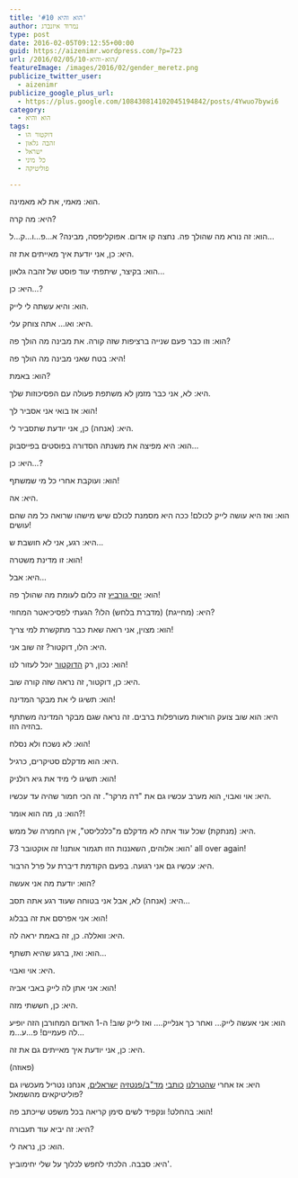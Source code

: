 ```yaml
---
title: 'הוא והיא #10'
author: נמרוד איזנברג
type: post
date: 2016-02-05T09:12:55+00:00
guid: https://aizenimr.wordpress.com/?p=723
url: /2016/02/05/הוא-והיא-10/
featureImage: /images/2016/02/gender_meretz.png
publicize_twitter_user:
  - aizenimr
publicize_google_plus_url:
  - https://plus.google.com/108430814102045194842/posts/4Ywuo7bywi6
category:
  - הוא והיא
tags:
  - דוקטור הו
  - זהבה גלאון
  - ישראל
  - כל מיני
  - פוליטיקה

---
```

<span lang="he-IL">הוא</span><span lang="en-US">: </span><span lang="he-IL">מאמי</span><span lang="en-US">, </span><span lang="he-IL">את לא מאמינה</span><span lang="en-US">.</span>

<span lang="he-IL">היא</span><span lang="en-US">: </span><span lang="he-IL">מה קרה</span><span lang="en-US">?</span>

<span lang="he-IL">הוא</span><span lang="en-US">: </span><span lang="he-IL">זה נורא מה שהולך פה</span><span lang="en-US">. </span><span lang="he-IL">נחצה קו אדום</span><span lang="en-US">. </span><span lang="he-IL">אפוקליפסה</span><span lang="en-US">, </span><span lang="he-IL">מבינה</span><span lang="en-US">? </span><span lang="he-IL">א</span><span lang="en-US">...</span><span lang="he-IL">פ</span><span lang="en-US">...</span><span lang="he-IL">ו</span><span lang="en-US">...</span><span lang="he-IL">ק</span><span lang="en-US">...</span><span lang="he-IL">ל</span><span lang="en-US">...</span>

<span lang="he-IL">היא</span><span lang="en-US">: </span><span lang="he-IL">כן</span><span lang="en-US">, </span><span lang="he-IL">אני יודעת איך מאייתים את זה</span><span lang="en-US">.</span>

<span lang="he-IL">הוא</span><span lang="en-US">: </span><span lang="he-IL">בקיצר</span><span lang="en-US">, </span><span lang="he-IL">שיתפתי עוד פוסט של זהבה גלאון</span><span lang="en-US">...</span>

<span lang="he-IL">היא</span><span lang="en-US">: </span><span lang="he-IL">כן…</span><span lang="en-US">?</span>

<span lang="he-IL">הוא</span><span lang="en-US">: </span><span lang="he-IL">והיא עשתה לי לייק</span><span lang="en-US">.</span>

<span lang="he-IL">היא</span><span lang="en-US">: </span><span lang="he-IL">ואו… אתה צוחק עלי</span><span lang="en-US">.</span>

<span lang="he-IL">הוא</span><span lang="en-US">: </span><span lang="he-IL">וזו כבר פעם שנייה ברציפות שזה קורה</span><span lang="en-US">. </span><span lang="he-IL">את מבינה מה הולך פה</span><span lang="en-US">?</span>

<span lang="he-IL">היא</span><span lang="en-US">: </span><span lang="he-IL">בטח שאני מבינה מה הולך פה</span><span lang="en-US">!</span>

<span lang="he-IL">הוא</span><span lang="en-US">: </span><span lang="he-IL">באמת</span><span lang="en-US">?</span>

<span lang="he-IL">היא</span><span lang="en-US">: </span><span lang="he-IL">לא</span><span lang="en-US">, </span><span lang="he-IL">אני כבר מזמן לא משתפת פעולה עם הפסיכוזות שלך</span><span lang="en-US">.</span>

<span lang="he-IL">הוא</span><span lang="en-US">: </span><span lang="he-IL">אז בואי אני אסביר לך</span><span lang="en-US">!</span>

<span lang="he-IL">היא</span><span lang="en-US">: (</span><span lang="he-IL">אנחה</span><span lang="en-US">) </span><span lang="he-IL">כן</span><span lang="en-US">, </span><span lang="he-IL">אני יודעת שתסביר לי</span><span lang="en-US">.</span>

<span lang="he-IL">הוא</span><span lang="en-US">: </span><span lang="he-IL">היא מפיצה את משנתה הסדורה בפוסטים בפייסבוק…</span>

<span lang="he-IL">היא</span><span lang="en-US">: </span><span lang="he-IL">כן…</span><span lang="en-US">?</span>

<span lang="he-IL">הוא</span><span lang="en-US">: </span><span lang="he-IL">ועוקבת אחרי כל מי שמשתף</span><span lang="en-US">!</span>

<span lang="he-IL">היא</span><span lang="en-US">: </span><span lang="he-IL">אה</span><span lang="en-US">.</span>

<span lang="he-IL">הוא</span><span lang="en-US">: </span><span lang="he-IL">ואז היא עושה לייק לכולם</span><span lang="en-US">! </span><span lang="he-IL">ככה היא מסמנת לכולם שיש מישהו שרואה כל מה שהם עושים</span><span lang="en-US">!</span>

<span lang="he-IL">היא</span><span lang="en-US">: </span><span lang="he-IL">רגע</span><span lang="en-US">, </span><span lang="he-IL">אני לא חושבת ש</span><span lang="en-US">...</span>

<span lang="he-IL">הוא</span><span lang="en-US">: </span><span lang="he-IL">זו מדינת משטרה</span><span lang="en-US">!</span>

<span lang="he-IL">היא</span><span lang="en-US">: </span><span lang="he-IL">אבל</span><span lang="en-US">...</span>

<span lang="he-IL">הוא</span><span lang="en-US">: </span><span lang="he-IL"><a href="http://www.haaretz.co.il/news/politics/1.2841848">יוסי גורביץ</a> זה כלום לעומת מה שהולך פה</span><span lang="en-US">!</span>

<span lang="he-IL">היא</span><span lang="en-US">: (</span><span lang="he-IL">מחייגת</span><span lang="en-US">) (</span><span lang="he-IL">מדברת בלחש</span><span lang="en-US">) </span><span lang="he-IL">הלו</span><span lang="en-US">? </span><span lang="he-IL">הגעתי לפסיכיאטר המחוזי</span><span lang="en-US">?</span>

<span lang="he-IL">הוא</span><span lang="en-US">: </span><span lang="he-IL">מצוין</span><span lang="en-US">, </span><span lang="he-IL">אני רואה שאת כבר מתקשרת למי צריך</span><span lang="en-US">!</span>

<span lang="he-IL">היא</span><span lang="en-US">: </span><span lang="he-IL">הלו</span><span lang="en-US">, </span><span lang="he-IL">דוקטור</span><span lang="en-US">? </span><span lang="he-IL">זה שוב אני</span><span lang="en-US">.</span>

<span lang="he-IL">הוא</span><span lang="en-US">: </span><span lang="he-IL">נכון</span><span lang="en-US">, </span><span lang="he-IL">רק <a href="https://tedits.files.wordpress.com/2010/08/doctor-who.png">הדוקטור</a> יוכל לעזור לנו</span><span lang="en-US">!</span>

<span lang="he-IL">היא</span><span lang="en-US">: </span><span lang="he-IL">כן</span><span lang="en-US">, דוקטור, </span><span lang="he-IL">זה נראה שזה קורה שוב</span><span lang="en-US">.</span>

<span lang="he-IL">הוא</span><span lang="en-US">: </span><span lang="he-IL">תשיגו לי את מבקר המדינה</span><span lang="en-US">!</span>

<span lang="he-IL">היא</span><span lang="en-US">: </span><span lang="he-IL">הוא שוב צועק הוראות מעורפלות ברבים</span><span lang="en-US">. </span><span lang="he-IL">זה נראה שגם מבקר המדינה משתתף בהזיה הזו</span><span lang="en-US">.</span>

<span lang="he-IL">הוא</span><span lang="en-US">: </span><span lang="he-IL">לא נשכח ולא נסלח</span><span lang="en-US">!</span>

<span lang="he-IL">היא</span><span lang="en-US">: </span><span lang="he-IL">הוא מדקלם סטיקרים</span><span lang="en-US">, </span><span lang="he-IL">כרגיל</span><span lang="en-US">.</span>

<span lang="he-IL">הוא</span><span lang="en-US">: </span><span lang="he-IL">תשיגו לי מיד את גיא רולניק</span><span lang="en-US">!</span>

<span lang="he-IL">היא</span><span lang="en-US">: </span><span lang="he-IL">אוי ואבוי</span><span lang="en-US">, </span><span lang="he-IL">הוא מערב עכשיו גם את </span><span lang="en-US">"</span><span lang="he-IL">דה מרקר</span><span lang="en-US">". </span><span lang="he-IL">זה הכי חמור שהיה עד עכשיו</span><span lang="en-US">.</span>

<span lang="he-IL">הוא</span><span lang="en-US">: </span><span lang="he-IL">נו</span><span lang="en-US">, </span><span lang="he-IL">מה הוא אומר</span><span lang="en-US">?!</span>

<span lang="he-IL">היא</span><span lang="en-US">: (</span><span lang="he-IL">מנתקת</span><span lang="en-US">) </span><span lang="he-IL">שכל עוד אתה לא מדקלם מ</span><span lang="en-US">"</span><span lang="he-IL">כלכליסט</span><span lang="en-US">", </span><span lang="he-IL">אין החמרה של ממש</span><span lang="en-US">.</span>

<span lang="he-IL">הוא</span><span lang="en-US">: </span><span lang="he-IL">אלוהים</span><span lang="en-US">, </span><span lang="he-IL">השאננות הזו תגמור אותנו</span><span lang="en-US">! </span><span lang="he-IL">זה אוקטובר </span><span lang="en-US">73' all over again!</span>

<span lang="he-IL">היא</span><span lang="en-US">: </span><span lang="he-IL">עכשיו גם אני רגועה</span><span lang="en-US">. </span><span lang="he-IL">בפעם הקודמת דיברת על פרל הרבור</span><span lang="en-US">.</span>

<span lang="he-IL">הוא</span><span lang="en-US">: </span><span lang="he-IL">יודעת מה אני אעשה</span><span lang="en-US">?</span>

<span lang="he-IL">היא</span><span lang="en-US">: (</span><span lang="he-IL">אנחה</span><span lang="en-US">) </span><span lang="he-IL">לא</span><span lang="en-US">, </span><span lang="he-IL">אבל אני בטוחה שעוד רגע אתה תסב</span><span lang="en-US">...</span>

<span lang="he-IL">הוא</span><span lang="en-US">: </span><span lang="he-IL">אני אפרסם את זה בבלוג</span><span lang="en-US">!</span>

<span lang="he-IL">היא</span><span lang="en-US">: </span><span lang="he-IL">וואללה</span><span lang="en-US">. </span><span lang="he-IL">כן</span><span lang="en-US">, </span><span lang="he-IL">זה באמת יראה לה</span><span lang="en-US">.</span>

<span lang="he-IL">הוא</span><span lang="en-US">: </span><span lang="he-IL">ואז</span><span lang="en-US">, </span><span lang="he-IL">ברגע שהיא תשתף</span><span lang="en-US">...</span>

<span lang="he-IL">היא</span><span lang="en-US">: </span><span lang="he-IL">אוי ואבוי</span><span lang="en-US">.</span>

<span lang="he-IL">הוא</span><span lang="en-US">: </span><span lang="he-IL">אני אתן לה לייק באבי אביה</span><span lang="en-US">!</span>

<span lang="he-IL">היא</span><span lang="en-US">: </span><span lang="he-IL">כן</span><span lang="en-US">, </span><span lang="he-IL">חששתי מזה</span><span lang="en-US">.</span>

<span lang="he-IL">הוא</span><span lang="en-US">: </span><span lang="he-IL">אני אעשה לייק</span><span lang="en-US">... </span><span lang="he-IL">ואחר כך אנלייק…</span><span lang="en-US">. </span><span lang="he-IL">ואז לייק שוב</span><span lang="en-US">! </span><span lang="he-IL">ה</span><span lang="en-US">-1 </span><span lang="he-IL">האדום המחורבן הזה יופיע לה פעמיים</span><span lang="en-US">! </span><span lang="he-IL">פ</span><span lang="en-US">...</span><span lang="he-IL">ע</span><span lang="en-US">...</span><span lang="he-IL">מ</span><span lang="en-US">...</span>

<span lang="he-IL">היא</span><span lang="en-US">: </span><span lang="he-IL">כן</span><span lang="en-US">, </span><span lang="he-IL">אני יודעת איך מאייתים גם את זה</span><span lang="en-US">.</span>

<span lang="en-US">(</span><span lang="he-IL">פאוזה</span><span lang="en-US">)</span>

<span lang="he-IL">היא</span><span lang="en-US">: </span><span lang="he-IL">אז אחרי <a href="/2015/08/05/%d7%94%d7%95%d7%90-%d7%95%d7%94%d7%99%d7%90-2/">שהטרלנו</a> <a href="/2015/10/06/%d7%a8%d7%a1%d7%99%d7%a1%d7%99%d7%9d-%d7%9e%d7%90%d7%99%d7%99%d7%a7%d7%95%d7%9f-2015/">כותבי</a> <a href="/2015/12/12/%d7%a8%d7%a1%d7%99%d7%a1%d7%99%d7%9d-%d7%9e%d7%9e%d7%90%d7%95%d7%a8%d7%95%d7%aa-2015/">מד</a></span>[<span lang="en-US">"</span><span lang="he-IL">ב</span><span lang="en-US">/</span>][1]<span lang="he-IL"><a href="/2015/12/12/%d7%a8%d7%a1%d7%99%d7%a1%d7%99%d7%9d-%d7%9e%d7%9e%d7%90%d7%95%d7%a8%d7%95%d7%aa-2015/">פנטזיה</a> <a href="/2015/12/12/%d7%a8%d7%a1%d7%99%d7%a1%d7%99%d7%9d-%d7%9e%d7%9e%d7%90%d7%95%d7%a8%d7%95%d7%aa-2015/">ישראלים</a></span><span lang="en-US">, </span><span lang="he-IL">אנחנו נטריל מעכשיו גם פוליטיקאים מהשמאל</span><span lang="en-US">?</span>

<span lang="he-IL">הוא</span><span lang="en-US">: </span><span lang="he-IL">בהחלט</span><span lang="en-US">! </span><span lang="he-IL">ונקפיד לשים סימן קריאה בכל משפט שייכתב פה</span><span lang="en-US">!</span>

<span lang="he-IL">היא</span><span lang="en-US">: </span><span lang="he-IL">זה יביא עוד תעבורה</span><span lang="en-US">?</span>

<span lang="he-IL">הוא</span><span lang="en-US">: </span><span lang="he-IL">כן</span><span lang="en-US">, </span><span lang="he-IL">נראה לי</span><span lang="en-US">.</span>

<span lang="he-IL">היא</span><span lang="en-US">: </span><span lang="he-IL">סבבה</span><span lang="en-US">. </span><span lang="he-IL">הלכתי לחפש לכלוך על שלי יחימוביץ</span><span lang="en-US">'.</span>

 [1]: /2015/12/12/%d7%a8%d7%a1%d7%99%d7%a1%d7%99%d7%9d-%d7%9e%d7%9e%d7%90%d7%95%d7%a8%d7%95%d7%aa-2015/